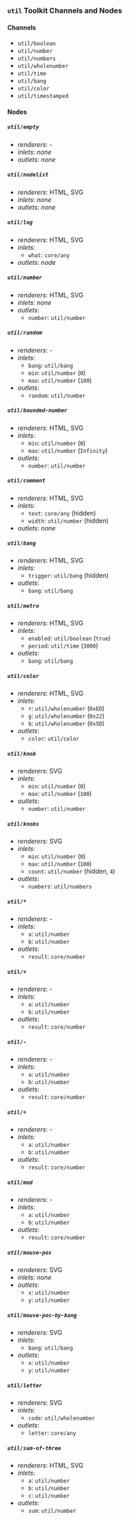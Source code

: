 ### `util` Toolkit Channels and Nodes

#### Channels

* `util/boolean`
* `util/number`
* `util/numbers`
* `util/wholenumber`
* `util/time`
* `util/bang`
* `util/color`
* `util/timestamped`

#### Nodes

##### `util/empty`

* _renderers_: -
* _inlets_: _none_
* _outlets_: _none_

##### `util/nodelist`

* _renderers_: HTML, SVG
* _inlets_: _none_
* _outlets_: _none_

##### `util/log`

* _renderers_: HTML, SVG
* _inlets_:
    * `what`: `core/any`
* _outlets_: _node_

##### `util/number`

* _renderers_: HTML, SVG
* _inlets_: _none_
* _outlets_:
    * `number`: `util/number`

##### `util/random`

* _renderers_: -
* _inlets_:
    * `bang`: `util/bang`
    * `min`: `util/number` (`0`)
    * `max`: `util/number` (`100`)
* _outlets_:
    * `random`: `util/number`

##### `util/bounded-number`

* _renderers_: HTML, SVG
* _inlets_:
    * `min`: `util/number` (`0`)
    * `max`: `util/number` (`Infinity`)
* _outlets_:
    * `number`: `util/number`

##### `util/comment`   

* _renderers_: HTML, SVG
* _inlets_:
    * `text`: `core/any` (hidden)
    * `width`: `util/number` (hidden)
* _outlets_: _none_

##### `util/bang`

* _renderers_: HTML, SVG
* _inlets_:
    * `trigger`: `util/bang` (hidden)
* _outlets_:
    * `bang`: `util/bang`

##### `util/metro`

* _renderers_: HTML, SVG
* _inlets_:
    * `enabled`: `util/boolean` (`true`)
    * `period`: `util/time` (`3000`)
* _outlets_:
    * `bang`: `util/bang`

##### `util/color`

* _renderers_: HTML, SVG
* _inlets_:
    * `r`: `util/wholenumber` (`0xED`)
    * `g`: `util/wholenumber` (`0x22`)
    * `b`: `util/wholenumber` (`0x5D`)
* _outlets_:
    * `color`: `util/color`

##### `util/knob`

* _renderers_: SVG
* _inlets_:
    * `min`: `util/number` (`0`)
    * `max`: `util/number` (`100`)
* _outlets_:
    * `number`: `util/number`

##### `util/knobs`

* _renderers_: SVG
* _inlets_:
    * `min`: `util/number` (`0`)
    * `max`: `util/number` (`100`)
    * `count`: `util/number` (hidden, `4`)
* _outlets_:
    * `numbers`: `util/numbers`

##### `util/*`

* _renderers_: -
* _inlets_:
    * `a`: `util/number`
    * `b`: `util/number`
* _outlets_:
    * `result`: `core/number`

##### `util/+`

* _renderers_: -
* _inlets_:
    * `a`: `util/number`
    * `b`: `util/number`
* _outlets_:
    * `result`: `core/number`

##### `util/-`

* _renderers_: -
* _inlets_:
    * `a`: `util/number`
    * `b`: `util/number`
* _outlets_:
    * `result`: `core/number`

##### `util/÷`

* _renderers_: -
* _inlets_:
    * `a`: `util/number`
    * `b`: `util/number`
* _outlets_:
    * `result`: `core/number`

##### `util/mod`

* _renderers_: -
* _inlets_:
    * `a`: `util/number`
    * `b`: `util/number`
* _outlets_:
    * `result`: `core/number`

##### `util/mouse-pos`

* _renderers_: SVG
* _inlets_: _none_
* _outlets_:
    * `x`: `util/number`
    * `y`: `util/number`

##### `util/mouse-pos-by-bang`

* _renderers_: SVG
* _inlets_:
    * `bang`: `util/bang`
* _outlets_:
    * `x`: `util/number`
    * `y`: `util/number`

##### `util/letter`

* _renderers_: SVG
* _inlets_:
    * `code`: `util/wholenumber`
* _outlets_:
    * `letter`: `core/any`

##### `util/sum-of-three`

* _renderers_: HTML, SVG
* _inlets_:
    * `a`: `util/number`
    * `b`: `util/number`
    * `c`: `util/number`
* _outlets_:
    * `sum`: `util/number`
